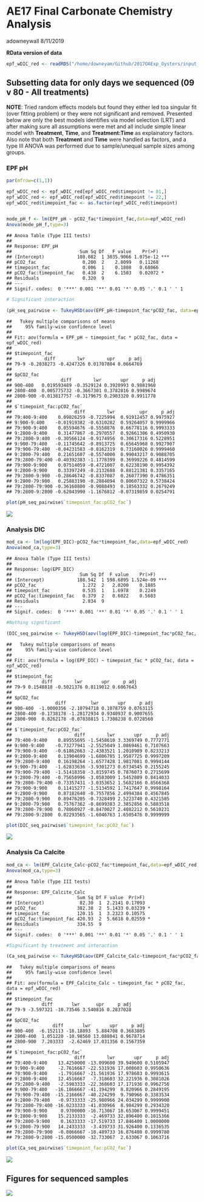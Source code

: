 AE17 Final Carbonate Chemistry Analysis
================
adowneywall
8/11/2019

**RData version of
data**

``` r
epf_wDIC_red <- readRDS("/home/downeyam/Github/2017OAExp_Oysters/input_files/Phenotype/Exposure_SummaryFullCarbChemData_without81.RData")
```

## Subsetting data for only days we sequenced (09 v 80 - All treatments)

**NOTE**: Tried random effects models but found they either led toa
singular fit (over fitting problem) or they were not significant and
removed. Presented below are only the best models identifies via model
selection (LRT) and after making sure all assumptions were met and all
include simple linear model with **Treatment**, **Time**, and
**Treatment:Time** as explainatory factors. Also note that both
**Treatment** and **Time** were handled as factors, and a type III ANOVA
was performed due to sample/unequal sample sizes among groups.

### EPF pH

``` r
par(mfrow=c(1,1))

epf_wDIC_red <- epf_wDIC_red[epf_wDIC_red$timepoint != 81,]
epf_wDIC_red <- epf_wDIC_red[epf_wDIC_red$timepoint != 22,]
epf_wDIC_red$timepoint_fac <- as.factor(epf_wDIC_red$timepoint)


mode_pH_f <- lm(EPF_pH ~ pCO2_fac*timepoint_fac,data=epf_wDIC_red)
Anova(mode_pH_f,type=3)
```

    ## Anova Table (Type III tests)
    ## 
    ## Response: EPF_pH
    ##                         Sum Sq Df   F value    Pr(>F)    
    ## (Intercept)            108.082  1 3035.9066 1.075e-12 ***
    ## pCO2_fac                 0.200  2    2.8099   0.11268    
    ## timepoint_fac            0.006  1    0.1808   0.68066    
    ## pCO2_fac:timepoint_fac   0.438  2    6.1503   0.02072 *  
    ## Residuals                0.320  9                        
    ## ---
    ## Signif. codes:  0 '***' 0.001 '**' 0.01 '*' 0.05 '.' 0.1 ' ' 1

``` r
# Significant interaction

(pH_seq_pairwise <- TukeyHSD(aov(EPF_pH~timepoint_fac*pCO2_fac, data=epf_wDIC_red)))
```

    ##   Tukey multiple comparisons of means
    ##     95% family-wise confidence level
    ## 
    ## Fit: aov(formula = EPF_pH ~ timepoint_fac * pCO2_fac, data = epf_wDIC_red)
    ## 
    ## $timepoint_fac
    ##            diff        lwr        upr     p adj
    ## 79-9 -0.2038273 -0.4247326 0.01707804 0.0664769
    ## 
    ## $pCO2_fac
    ##                  diff        lwr       upr     p adj
    ## 900-400   0.019593489 -0.3529124 0.3920993 0.9881960
    ## 2800-400  0.005775732 -0.3667301 0.3782816 0.9989674
    ## 2800-900 -0.013817757 -0.3179675 0.2903320 0.9911778
    ## 
    ## $`timepoint_fac:pCO2_fac`
    ##                       diff        lwr         upr     p adj
    ## 79:400-9:400    0.09826259 -0.7225994  0.91912457 0.9975927
    ## 9:900-9:400    -0.01919382 -0.6310282  0.59264057 0.9999966
    ## 79:900-9:400    0.05594676 -0.5558876  0.66778116 0.9993333
    ## 9:2800-9:400    0.31477867 -0.2970557  0.92661306 0.4950930
    ## 79:2800-9:400  -0.30566124 -0.9174956  0.30617316 0.5228951
    ## 9:900-79:400   -0.11745642 -0.8913725  0.65645968 0.9927907
    ## 79:900-79:400  -0.04231583 -0.8162319  0.73160026 0.9999460
    ## 9:2800-79:400   0.21651607 -0.5574000  0.99043217 0.9088705
    ## 79:2800-79:400 -0.40392383 -1.1778399  0.36999226 0.4814599
    ## 79:900-9:900    0.07514059 -0.4721007  0.62238190 0.9954392
    ## 9:2800-9:900    0.33397249 -0.2132688  0.88121381 0.3357165
    ## 79:2800-9:900  -0.28646742 -0.8337087  0.26077390 0.4786351
    ## 9:2800-79:900   0.25883190 -0.2884094  0.80607322 0.5738424
    ## 79:2800-79:900 -0.36160800 -0.9088493  0.18563332 0.2679249
    ## 79:2800-9:2800 -0.62043990 -1.1676812 -0.07319859 0.0254791

``` r
plot(pH_seq_pairwise$`timepoint_fac:pCO2_fac`)
```

![](2_AE17_epf_carbChem_files/figure-gfm/unnamed-chunk-1-1.png)<!-- -->

### Analysis DIC

``` r
mod_ca <- lm(log(EPF_DIC)~pCO2_fac*timepoint_fac,data=epf_wDIC_red)
Anova(mod_ca,type=3)
```

    ## Anova Table (Type III tests)
    ## 
    ## Response: log(EPF_DIC)
    ##                         Sum Sq Df  F value    Pr(>F)    
    ## (Intercept)            188.542  1 598.6895 1.524e-09 ***
    ## pCO2_fac                 1.272  2   2.0200    0.1885    
    ## timepoint_fac            0.535  1   1.6978    0.2249    
    ## pCO2_fac:timepoint_fac   0.379  2   0.6022    0.5683    
    ## Residuals                2.834  9                       
    ## ---
    ## Signif. codes:  0 '***' 0.001 '**' 0.01 '*' 0.05 '.' 0.1 ' ' 1

``` r
#Nothing significant

(DIC_seq_pairwise <- TukeyHSD(aov(log(EPF_DIC)~timepoint_fac*pCO2_fac, data=epf_wDIC_red)))
```

    ##   Tukey multiple comparisons of means
    ##     95% family-wise confidence level
    ## 
    ## Fit: aov(formula = log(EPF_DIC) ~ timepoint_fac * pCO2_fac, data = epf_wDIC_red)
    ## 
    ## $timepoint_fac
    ##           diff        lwr       upr     p adj
    ## 79-9 0.1548818 -0.5021376 0.8119012 0.6067643
    ## 
    ## $pCO2_fac
    ##                diff         lwr       upr     p adj
    ## 900-400  -1.0000356 -2.10794718 0.1078759 0.0763115
    ## 2800-400 -0.1738178 -1.28172934 0.9340937 0.9007655
    ## 2800-900  0.8262178 -0.07838815 1.7308238 0.0728560
    ## 
    ## $`timepoint_fac:pCO2_fac`
    ##                       diff        lwr       upr     p adj
    ## 79:400-9:400    0.89555695 -1.5458610 3.3369749 0.7772771
    ## 9:900-9:400    -0.73277941 -2.5525049 1.0869461 0.7107663
    ## 79:900-9:400   -0.61862663 -2.4383521 1.2010989 0.8233213
    ## 9:2800-9:400    0.13904699 -1.6806785 1.9587725 0.9997209
    ## 79:2800-9:400   0.16198264 -1.6577428 1.9817081 0.9994144
    ## 9:900-79:400   -1.62833636 -3.9301273 0.6734545 0.2155245
    ## 79:900-79:400  -1.51418358 -3.8159745 0.7876073 0.2715699
    ## 9:2800-79:400  -0.75650996 -3.0583009 1.5452809 0.8414033
    ## 79:2800-79:400 -0.73357431 -3.0353652 1.5682166 0.8566368
    ## 79:900-9:900    0.11415277 -1.5134592 1.7417647 0.9998164
    ## 9:2800-9:900    0.87182640 -0.7557856 2.4994384 0.4567845
    ## 79:2800-9:900   0.89476205 -0.7328499 2.5223740 0.4321585
    ## 9:2800-79:900   0.75767362 -0.8699383 2.3852856 0.5883518
    ## 79:2800-79:900  0.78060927 -0.8470027 2.4082212 0.5610231
    ## 79:2800-9:2800  0.02293565 -1.6046763 1.6505476 0.9999999

``` r
plot(DIC_seq_pairwise$`timepoint_fac:pCO2_fac`)
```

![](2_AE17_epf_carbChem_files/figure-gfm/unnamed-chunk-2-1.png)<!-- -->

### Analysis Ca Calcite

``` r
mod_ca <- lm(EPF_Calcite_Calc~pCO2_fac*timepoint_fac,data=epf_wDIC_red)
Anova(mod_ca,type=3)
```

    ## Anova Table (Type III tests)
    ## 
    ## Response: EPF_Calcite_Calc
    ##                        Sum Sq Df F value  Pr(>F)  
    ## (Intercept)             82.30  1  2.2141 0.17093  
    ## pCO2_fac               382.38  2  5.1433 0.03239 *
    ## timepoint_fac          120.15  1  3.2323 0.10575  
    ## pCO2_fac:timepoint_fac 420.93  2  5.6618 0.02559 *
    ## Residuals              334.55  9                  
    ## ---
    ## Signif. codes:  0 '***' 0.001 '**' 0.01 '*' 0.05 '.' 0.1 ' ' 1

``` r
#Significant by treatment and interaction

(Ca_seq_pairwise <- TukeyHSD(aov(EPF_Calcite_Calc~timepoint_fac*pCO2_fac, data=epf_wDIC_red)))
```

    ##   Tukey multiple comparisons of means
    ##     95% family-wise confidence level
    ## 
    ## Fit: aov(formula = EPF_Calcite_Calc ~ timepoint_fac * pCO2_fac, data = epf_wDIC_red)
    ## 
    ## $timepoint_fac
    ##           diff       lwr      upr     p adj
    ## 79-9 -3.597321 -10.73546 3.540816 0.2837028
    ## 
    ## $pCO2_fac
    ##               diff       lwr       upr     p adj
    ## 900-400  -6.152113 -18.18893  5.884708 0.3683805
    ## 2800-400  1.051220 -10.98560 13.088041 0.9678714
    ## 2800-900  7.203333  -2.62469 17.031356 0.1567359
    ## 
    ## $`timepoint_fac:pCO2_fac`
    ##                       diff        lwr       upr     p adj
    ## 79:400-9:400    13.4250000 -13.099600 39.949600 0.5105947
    ## 9:900-9:400     -2.7616667 -22.531936 17.008603 0.9950636
    ## 79:900-9:400    -1.7916667 -21.561936 17.978603 0.9993615
    ## 9:2800-9:400    12.4516667  -7.318603 32.221936 0.3081026
    ## 79:2800-9:400   -2.5983333 -22.368603 17.171936 0.9962756
    ## 9:900-79:400   -16.1866667 -41.194299  8.820966 0.2849195
    ## 79:900-79:400  -15.2166667 -40.224299  9.790966 0.3383534
    ## 9:2800-79:400   -0.9733333 -25.980966 24.034299 0.9999900
    ## 79:2800-79:400 -16.0233333 -41.030966  8.984299 0.2934320
    ## 79:900-9:900     0.9700000 -16.713067 18.653067 0.9999451
    ## 9:2800-9:900    15.2133333  -2.469733 32.896400 0.1015366
    ## 79:2800-9:900    0.1633333 -17.519733 17.846400 1.0000000
    ## 9:2800-79:900   14.2433333  -3.439733 31.926400 0.1336535
    ## 79:2800-79:900  -0.8066667 -18.489733 16.876400 0.9999780
    ## 79:2800-9:2800 -15.0500000 -32.733067  2.633067 0.1063716

``` r
plot(Ca_seq_pairwise$`timepoint_fac:pCO2_fac`)
```

![](2_AE17_epf_carbChem_files/figure-gfm/unnamed-chunk-3-1.png)<!-- -->

## Figures for sequenced samples

![](2_AE17_epf_carbChem_files/figure-gfm/unnamed-chunk-4-1.png)<!-- -->
